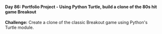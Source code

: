 #### Day 86: Portfolio Project - Using Python Turtle, build a clone of the 80s hit game Breakout
**Challenge:** Create a clone of the classic Breakout game using Python's Turtle module.



